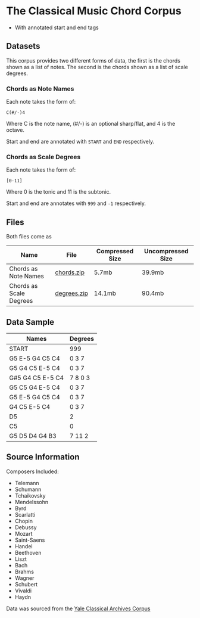# The Classical Music Chord Corpus
- With annotated start and end tags

## Datasets

This corpus provides two different forms of data, the first is the chords shown as a list of notes. The second is the chords shown as a list of scale degrees.



### Chords as Note Names

Each note takes the form of:

`C(#/-)4`

Where C is the note name, (#/-) is an optional sharp/flat, and 4 is the octave.

Start and end are annotated with `START` and `END` respectively.

### Chords as Scale Degrees

Each note takes the form of:

`[0-11]`

Where 0 is the tonic and 11 is the subtonic.

Start and end are annotates with `999` and `-1` respectively.

## Files

Both files come as 

| Name | File | Compressed Size | Uncompressed Size |
|------|------|-----------------|-------------------|
|Chords as Note Names | [chords.zip](./data/chords.zip) | 5.7mb | 39.9mb |
|Chords as Scale Degrees | [degrees.zip](./data/degrees.zip) | 14.1mb | 90.4mb |

## Data Sample

| Names | Degrees|
|-------|--------|
| START | 999 |
| G5 E-5 G4 C5 C4 | 0 3 7 |
| G5 G4 C5 E-5 C4 | 0 3 7 |
| G#5 G4 C5 E-5 C4 | 7 8 0 3 |
| G5 C5 G4 E-5 C4 | 0 3 7 |
| G5 E-5 G4 C5 C4 | 0 3 7 |
| G4 C5 E-5 C4 | 0 3 7 |
| D5 | 2 |
| C5 | 0 |
| G5 D5 D4 G4 B3 | 7 11 2 |


## Source Information

Composers Included:
- Telemann
- Schumann
- Tchaikovsky
- Mendelssohn
- Byrd
- Scarlatti
- Chopin
- Debussy
- Mozart
- Saint-Saens
- Handel
- Beethoven
- Liszt
- Bach
- Brahms
- Wagner
- Schubert
- Vivaldi
- Haydn

Data was sourced from the [Yale Classical Archives Corpus](https://ycac.yale.edu/)
